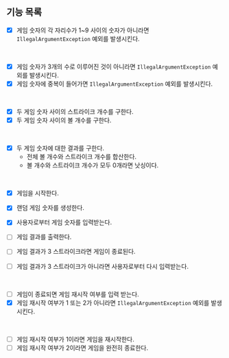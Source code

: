 ## 기능 목록
- [x] 게임 숫자의 각 자리수가 1~9 사이의 숫자가 아니라면 `IllegalArgumentException` 예외를 발생시킨다.
<br>

- [x] 게임 숫자가 3개의 수로 이루어진 것이 아니라면 `IllegalArgumentException` 예외를 발생시킨다.
- [x] 게임 숫자에 중복이 들어가면 `IllegalArgumentException` 예외를 발생시킨다.
<br>

- [x] 두 게임 숫자 사이의 스트라이크 개수를 구한다.
- [x] 두 게임 숫자 사이의 볼 개수를 구한다.
<br>

- [x] 두 게임 숫자에 대한 결과를 구한다.
    - 전체 볼 개수와 스트라이크 개수를 합산한다.
    - 볼 개수와 스트라이크 개수가 모두 0개라면 낫싱이다.
<br>

- [x] 게임을 시작한다.
- [x] 랜덤 게임 숫자를 생성한다.
- [x] 사용자로부터 게임 숫자를 입력받는다.
  <br>

- [ ] 게임 결과를 출력한다.
- [ ] 게임 결과가 3 스트라이크라면 게임이 종료된다.
- [ ] 게임 결과가 3 스트라이크가 아니라면 사용자로부터 다시 입력받는다.
<br>

- [ ] 게임이 종료되면 게임 재시작 여부를 입력 받는다.
- [x] 게임 재시작 여부가 1 또는 2가 아니라면 `IllegalArgumentException` 예외를 발생시킨다.
<br>

- [ ] 게임 재시작 여부가 1이라면 게임을 재시작한다.
- [ ] 게임 재시작 여부가 2이라면 게임을 완전히 종료한다.
